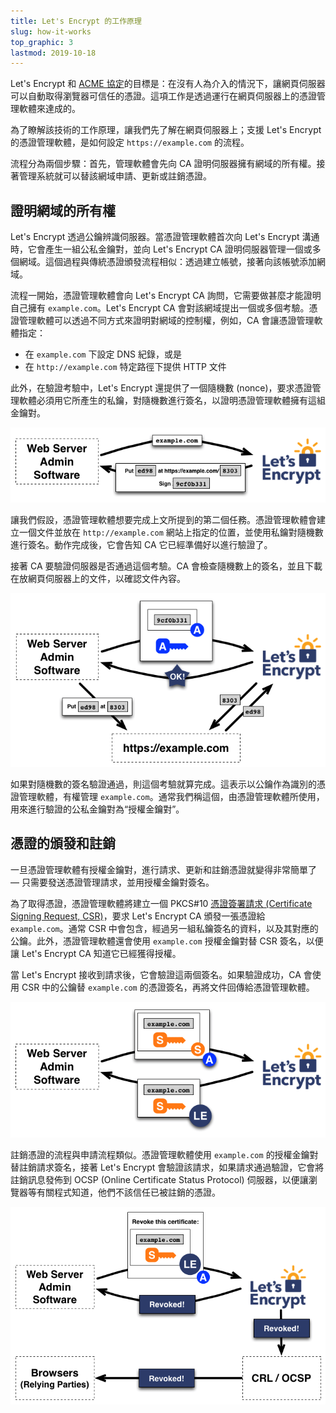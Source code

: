 ```yaml
---
title: Let's Encrypt 的工作原理
slug: how-it-works
top_graphic: 3
lastmod: 2019-10-18
---
```


Let's Encrypt 和 [ACME 協定](https://ietf-wg-acme.github.io/acme/)的目標是：在沒有人為介入的情況下，讓網頁伺服器可以自動取得瀏覽器可信任的憑證。這項工作是透過運行在網頁伺服器上的憑證管理軟體來達成的。

為了瞭解該技術的工作原理，讓我們先了解在網頁伺服器上；支援 Let's Encrypt 的憑證管理軟體，是如何設定 `https://example.com` 的流程。

流程分為兩個步驟：首先，管理軟體會先向 CA 證明伺服器擁有網域的所有權。接著管理系統就可以替該網域申請、更新或註銷憑證。

## 證明網域的所有權

Let's Encrypt 透過公鑰辨識伺服器。當憑證管理軟體首次向 Let's Encrypt 溝通時，它會產生一組公私金鑰對，並向 Let's Encrypt CA 證明伺服器管理一個或多個網域。這個過程與傳統憑證頒發流程相似：透過建立帳號，接著向該帳號添加網域。

流程一開始，憑證管理軟體會向 Let's Encrypt CA 詢問，它需要做甚麼才能證明自己擁有 `example.com`。Let's Encrypt CA 會對該網域提出一個或多個考驗。憑證管理軟體可以透過不同方式來證明對網域的控制權，例如，CA 會讓憑證管理軟體指定：

* 在 `example.com` 下設定 DNS 紀錄，或是
* 在 `http://example.com` 特定路徑下提供 HTTP 文件

此外，在驗證考驗中，Let's Encrypt 還提供了一個隨機數 (nonce)，要求憑證管理軟體必須用它所產生的私鑰，對隨機數進行簽名，以證明憑證管理軟體擁有這組金鑰對。

<div class="howitworks-figure">
<img alt="Requesting challenges to validate example.com"
     src="/images/howitworks_challenge.png"/>
</div>

讓我們假設，憑證管理軟體想要完成上文所提到的第二個任務。憑證管理軟體會建立一個文件並放在 `http://example.com` 網站上指定的位置，並使用私鑰對隨機數進行簽名。動作完成後，它會告知 CA 它已經準備好以進行驗證了。

接著 CA 要驗證伺服器是否通過這個考驗。CA 會檢查隨機數上的簽名，並且下載在放網頁伺服器上的文件，以確認文件內容。

<div class="howitworks-figure">
<img alt="替 example.com 請求授權所需要的工作"
     src="/images/howitworks_authorization.png"/>
</div>

如果對隨機數的簽名驗證通過，則這個考驗就算完成。這表示以公鑰作為識別的憑證管理軟體，有權管理 `example.com`。通常我們稱這個，由憑證管理軟體所使用，用來進行驗證的公私金鑰對為“授權金鑰對”。


## 憑證的頒發和註銷

一旦憑證管理軟體有授權金鑰對，進行請求、更新和註銷憑證就變得非常簡單了 — 只需要發送憑證管理請求，並用授權金鑰對簽名。

為了取得憑證，憑證管理軟體將建立一個 PKCS#10 [憑證簽署請求 (Certificate Signing Request, CSR)](https://tools.ietf.org/html/rfc2986)，要求 Let's Encrypt CA 頒發一張憑證給 `example.com`。通常 CSR 中會包含，經過另一組私鑰簽名的資料，以及其對應的公鑰。此外，憑證管理軟體還會使用 `example.com` 授權金鑰對替 CSR 簽名，以便讓 Let's Encrypt CA 知道它已經獲得授權。

當 Let's Encrypt 接收到請求後，它會驗證這兩個簽名。如果驗證成功，CA 會使用 CSR 中的公鑰替 `example.com` 的憑證簽名，再將文件回傳給憑證管理軟體。

<div class="howitworks-figure">
<img alt="替 example.com 申請憑證"
     src="/images/howitworks_certificate.png"/>
</div>

註銷憑證的流程與申請流程類似。憑證管理軟體使用 `example.com` 的授權金鑰對替註銷請求簽名，接著 Let's Encrypt 會驗證該請求，如果請求通過驗證，它會將註銷訊息發佈到 OCSP (Online Certificate Status Protocol) 伺服器，以便讓瀏覽器等有關程式知道，他們不該信任已被註銷的憑證。

<div class="howitworks-figure">
<img alt="註銷 example.com 憑證的流程"
     src="/images/howitworks_revocation.png"/>
</div>

